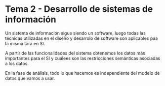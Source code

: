 # Tema 2 - Desarrollo de sistemas de información

Un sistema de información sigue siendo un software, luego todas las técnicas utilizadas en el diseño y desarrolo de software son aplicables paa la misma tara en SI.

A partir de las funcionalidades del sistema obtenemos los datos más importantes para el SI y cuálees son las restricciones semánticas asociadas a los datos. 

En la fase de análisis, todo lo que hacemos es independiente del modelo de datos que vamos a usar.

